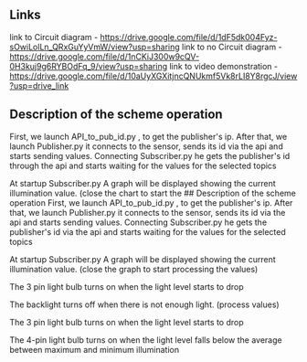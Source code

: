 ## Links
link to Circuit diagram - https://drive.google.com/file/d/1dF5dk004Fyz-sOwiLolLn_QRxGuYyVmW/view?usp=sharing
link to no Circuit diagram - https://drive.google.com/file/d/1nCKiJ300w9cQV-0H3kuj9g6RYBOdFq_9/view?usp=sharing
link to video demonstration - https://drive.google.com/file/d/10aUyXGXitjncQNUkmf5Vk8rLI8Y8rgcJ/view?usp=drive_link


## Description of the scheme operation
First, we launch API_to_pub_id.py , to get the publisher's ip.
After that, we launch Publisher.py it connects to the sensor, sends its id via the api and starts sending values.
Connecting Subscriber.py he gets the publisher's id through the api and starts waiting for the values for the selected topics

At startup Subscriber.py A graph will be displayed showing the current illumination value. (close the chart to start the ## Description of the scheme operation
First, we launch API_to_pub_id.py , to get the publisher's ip.
After that, we launch Publisher.py it connects to the sensor, sends its id via the api and starts sending values.
Connecting Subscriber.py he gets the publisher's id via the api and starts waiting for the values for the selected topics

At startup Subscriber.py A graph will be displayed showing the current illumination value. (close the graph to start processing the values)

The 3 pin light bulb turns on when the light level starts to drop


The backlight turns off when there is not enough light. (process values)

The 3 pin light bulb turns on when the light level starts to drop

The 4-pin light bulb turns on when the light level falls below the average between maximum and minimum illumination
